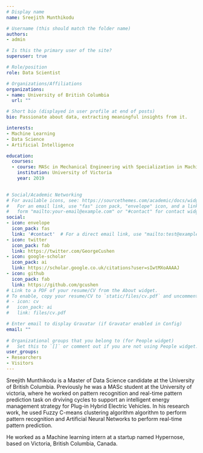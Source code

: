 ```yaml
---
# Display name
name: Sreejith Munthikodu

# Username (this should match the folder name)
authors:
- admin

# Is this the primary user of the site?
superuser: true

# Role/position
role: Data Scientist

# Organizations/Affiliations
organizations:
- name: University of British Columbia
  url: ""

# Short bio (displayed in user profile at end of posts)
bio: Passionate about data, extracting meaningful insights from it.

interests:
- Machine Learning
- Data Science
- Artificial Intelligence

education:
  courses:
  - course: MASc in Mechanical Engineering with Specialization in Machine Learning
    institution: University of Victoria
    year: 2019
  

# Social/Academic Networking
# For available icons, see: https://sourcethemes.com/academic/docs/widgets/#icons
#   For an email link, use "fas" icon pack, "envelope" icon, and a link in the
#   form "mailto:your-email@example.com" or "#contact" for contact widget.
social:
- icon: envelope
  icon_pack: fas
  link: '#contact'  # For a direct email link, use "mailto:test@example.org".
- icon: twitter
  icon_pack: fab
  link: https://twitter.com/GeorgeCushen
- icon: google-scholar
  icon_pack: ai
  link: https://scholar.google.co.uk/citations?user=sIwtMXoAAAAJ
- icon: github
  icon_pack: fab
  link: https://github.com/gcushen
# Link to a PDF of your resume/CV from the About widget.
# To enable, copy your resume/CV to `static/files/cv.pdf` and uncomment the lines below.  
# - icon: cv
#   icon_pack: ai
#   link: files/cv.pdf

# Enter email to display Gravatar (if Gravatar enabled in Config)
email: ""
  
# Organizational groups that you belong to (for People widget)
#   Set this to `[]` or comment out if you are not using People widget.  
user_groups:
- Researchers
- Visitors
---
```


Sreejith Munthikodu is a Master of Data Science candidate at the University of British Columbia. Previously he was a MASc student at the University of victoria, where he worked on pattern recognition and real-time pattern prediction task on drviving cycles to support an intelligent energy management strategy for Plug-in Hybrid Electric Vehicles. In his research work, he used Fuzzy C-means clustering algorithm algorithm to perform pattern recognition and Artificial Neural Networks to perform real-time pattern prediction. 

He worked as a Machine learning intern at a startup named Hypernose, based on Victoria, British Columbia, Canada.
